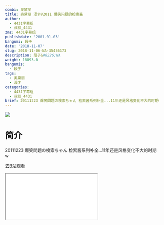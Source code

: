 ```yaml
---
combi: 奥黛丽
title: 奥黛丽 漫才@2011 爆笑问题的检索酱
author:
  - 4431字幕组
  - 叔叔_4431
zmz: 4431字幕组
publishdate: '2001-01-03'
bangumi: 段子
date: '2018-11-07'
slug: 2018-11-06-NA-35436173
description: 段子&#8226;NA
weight: 18893.0
bangumis:
  - 段子
tags:
  - 奥黛丽
  - 漫才
categories:
  - 4431字幕组
  - 叔叔_4431
brief: 20111223 爆笑問題の検索ちゃん 检索酱系列补全...11年还是风格变化不大的时期w
---
```

![](https://i.imgur.com/hAMmlrm.jpg)
# 简介  
20111223 爆笑問題の検索ちゃん
检索酱系列补全...11年还是风格变化不大的时期w  

[去B站观看](https://www.bilibili.com/video/av35436173/)
<div class ="resp-container"><iframe class="testiframe" src="//player.bilibili.com/player.html?aid=35436173"", scrolling="no", allowfullscreen="true" > </iframe></div> 

